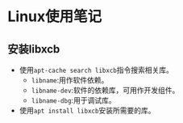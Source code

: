 # Linux使用笔记

## 安装libxcb
- 使用`apt-cache search libxcb`指令搜索相关库。
  - `libname`:用作软件依赖。
  - `libname-dev`:软件的依赖库，可用作开发组件。
  - `libname-dbg`:用于调试库。
- 使用`apt install libxcb`安装所需要的库。